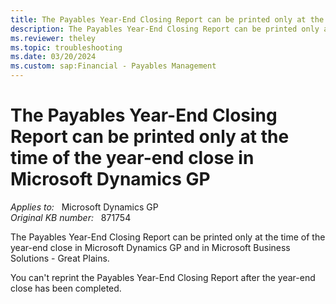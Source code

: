 ```yaml
---
title: The Payables Year-End Closing Report can be printed only at the time of the year-end close in Microsoft Dynamics GP
description: The Payables Year-End Closing Report can be printed only at the time of the year-end close in Microsoft Dynamics GP.
ms.reviewer: theley
ms.topic: troubleshooting
ms.date: 03/20/2024
ms.custom: sap:Financial - Payables Management
---
```

# The Payables Year-End Closing Report can be printed only at the time of the year-end close in Microsoft Dynamics GP

_Applies to:_ &nbsp; Microsoft Dynamics GP  
_Original KB number:_ &nbsp; 871754

The Payables Year-End Closing Report can be printed only at the time of the year-end close in Microsoft Dynamics GP and in Microsoft Business Solutions - Great Plains.

You can't reprint the Payables Year-End Closing Report after the year-end close has been completed.
